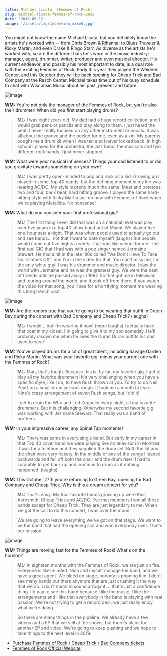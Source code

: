 ```yaml
---
title: Michael Licata  (Femmes of Rock)
slug: michael-licata-femmes-of-rock-2018
date: '2018-09-12'
image: '/assets/img/interview_mike0.jpg'
---
```


You might not know the name Michael Licata, but you definitely know the artists he's worked with -- from Chris Brown & Rihanna; to Blues Traveler & Ricky Martin; and even Drake & Ringo Starr. As diverse as the artists he's worked with, so are the different hats he's worn in the music industry: manager, agent, drummer, writer, producer and even musical director. His current endeavor, and possibly his most important to date, is a dual role with the exciting Femmes of Rock. Early this year they played the Weidner Center, and this October they will be back opening for Cheap Trick and Bad Company at the Resch Center. Michael takes time out of his busy schedule to chat with Wisconsin Music about his past, present and future.

![image](/assets/img/interview_mike2.jpg)

**WM:**
You're not only the manager of the Femmes of Rock, but you're also their drummer! When did you first start playing drums?

> **ML:** I was eight years old. My dad had a huge record collection, and I would grab pens or pencils and play along to them. I just heard the beat. I never really focused on any other instrument or vocals. It was all about the groove and the pocket for me, even as a kid. My parents bought me a drum kit when I was ten and I never looked back. In high school I played for the orchestra, the jazz band, the musicals and two different rock bands. I just never stopped. 

**WM:**
What were your musical influences? Things your dad listened to or did you gravitate towards something on your own?

> **ML:** I was pretty open-minded to pop and rock as a kid. Growing up I played in some Top 40 bands, but the defining moment in my life was hearing AC/DC. My style is pretty much the same. Meat and potatoes, two and four, back beat, hard hitting groove. I played the same hard-hitting style with Ricky Martin as I do now with Femmes of Rock when we're playing Metallica. No nonsense!

**WM:**
What do you consider your first professional gig?

> **ML:** The first thing I ever did that was on a national level was play over five years in a top 40 show band out of Miami. We played five one-hour sets a night. That was when people used to actually go out and see bands… not that I want to date myself! (laughs) But people would come out five nights a week. That was like school for me. The first real GIG that I had was with a pop singer named Jermaine Stewart. He had a hit in the late '80s called "We Don't Have To Take Our Clothes Off", and I'm in the video for that. You can't miss me, I'm the only white guy! I was his drummer and music director. I saw the world with Jermaine and he was the greatest guy. We were the best of friends until he passed away in 1997. So that got me in television and touring around the world, and it took off from there. If you watch the video for that song, you'll see for a horrifying moment me wearing this long trench coat. 

![image](/assets/img/interview_mike3.jpg)

**WM:**
Are the rumors true that you're going to be wearing that outfit in Green Bay during the concert with Bad Company and Cheap Trick? (laughs)

> **ML:** I would… but I'm wearing it now! (more laughs) I actually have that coat in my closet. I'm going to give it to my son someday. He'll probably disown me when he sees the Duran Duran outfits his dad used to wear!

**WM:**
You've played drums for a lot of great talent, including Savage Garden and Ricky Martin. What was your favorite gig, minus your current one with the Femmes of Rock? 

> **ML:** Man, that's tough. Because this is, by far, my favorite gig. I get to play all my favorite drummers! It's very challenging when you have a specific style, like I do, to have Rush thrown at you. To try to do Neil Peart on a small drum set was rough. It took me a month to learn Nina's crazy arrangement of seven Rush songs, but I did it! 
> 
> I get to drum the Who and Led Zeppelin every night, all my favorite drummers. But it is challenging. Otherwise my second favorite gig was working with Jermaine Stewart. That really was a band of brothers.

**WM:**
In your impressive career, any Spinal Tap moments?

> **ML:** There was some in every single band. But early in my career in that Top 40 cover band we were playing live on television in Montreal. It was for a telethon and they supplied the drum set. Both the kit and the chair were very rickety. In the middle of one of the songs I leaned backwards and fell off both the chair and the drum riser! I had to scramble to get back up and continue to drum as if nothing happened. (laughs) 

**WM:**
This October 27th you're returning to Green Bay, opening for Bad Company and Cheap Trick. Why is this a dream concert for you?

> **ML:** That's easy. My four favorite bands growing up were Kiss, Aerosmith, Cheap Trick and AC/DC. I've met members from all those bands except for Cheap Trick. They are just legendary to me. When we got the call to do this concert, I was over the moon. 
> 
> We are going to leave everything we've got on that stage. We want to be the band that had the opening slot and won everybody over. That's our mission. 

![image](/assets/img/interview_mike4.jpg)

**WM:**
Things are moving fast for the Femmes of Rock! What's on the horizon?

> **ML:** In eighteen months with the Femmes of Rock, we are just on fire. Everyone is like-minded. Nina and myself manage the band, and we have a great agent. We bleed on stage, nobody is phoning it in. I don't see many bands out there anymore that are just crushing it the way that we do. I don't mean to sound arrogant … that's just a confidence thing. I'd pay to see this band because I like the music, I like the arrangements and I like that everybody in the band is playing with real passion. We're not trying to get a record deal; we just really enjoy what we're doing.
> 
> So there are many things in the pipeline. We already have a few videos and a EP that we sell at the shows, but there's plans for another EP and video. We're going to keep pushing and we hope to take things to the next level in 2019.

* [Purchase Femmes of Rock / Cheap Trick / Bad Company tickets](https://ev3.evenue.net/cgi-bin/ncommerce3/SEGetEventInfo?ticketCode=GS%3APMI%3ARC18%3ABC1027%3A&linkID=pmi&_ga=2.24874872.390719034.1536689239-510396394.1536689239)
* [Femmes of Rock Official Website](https://femmesofrock.com/)